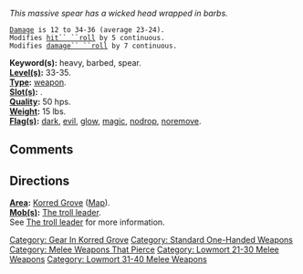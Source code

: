 *This massive spear has a wicked head wrapped in barbs.*

[`Damage`](Melee_Weapon_Values.md "wikilink")` is 12 to 34-36 (average 23-24).`  
`Modifies `[`hit`` ``roll`](Hit_Roll.md "wikilink")` by 5 continuous.`  
`Modifies `[`damage`` ``roll`](Damage_Roll.md "wikilink")` by 7 continuous.`

**Keyword(s):** heavy, barbed, spear.  
**[Level(s)](Object_Level.md "wikilink"):** 33-35.  
**[Type](:Category:_Object_Types.md "wikilink"):**
[weapon](:Category:_Melee_Weapons.md "wikilink").  
**[Slot(s)](Object_Slots.md "wikilink"):** <wielded>.  
**[Quality](Object_Quality.md "wikilink"):** 50 hps.  
**[Weight](Object_Weight.md "wikilink"):** 15 lbs.  
**[Flag(s)](:Category:_Object_Flags.md "wikilink"):**
[dark](Dark_Flag.md "wikilink"), [evil](Evil_Flag.md "wikilink"),
[glow](Glow_Flag.md "wikilink"), [magic](Magic_Flag.md "wikilink"),
[nodrop](NoDrop_Flag.md "wikilink"),
[noremove](NoRemove_Flag.md "wikilink").  

## Comments

## Directions

**[Area](:Category:_Areas.md "wikilink"):** [Korred
Grove](:Category:_Korred_Grove.md "wikilink")
([Map](Korred_Grove_Map.md "wikilink")).  
**[Mob(s)](:Category:_Mobs.md "wikilink"):** [The troll
leader](Troll_Leader.md "wikilink").  
See [The troll leader](Troll_Leader.md "wikilink") for more
information.  

[Category: Gear In Korred
Grove](Category:_Gear_In_Korred_Grove "wikilink") [Category: Standard
One-Handed Weapons](Category:_Standard_One-Handed_Weapons "wikilink")
[Category: Melee Weapons That
Pierce](Category:_Melee_Weapons_That_Pierce "wikilink") [Category:
Lowmort 21-30 Melee
Weapons](Category:_Lowmort_21-30_Melee_Weapons "wikilink") [Category:
Lowmort 31-40 Melee
Weapons](Category:_Lowmort_31-40_Melee_Weapons "wikilink")
